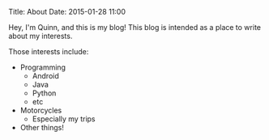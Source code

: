 Title: About
Date: 2015-01-28 11:00

Hey, I'm Quinn, and this is my blog! This blog is intended as a place to write about my interests.

Those interests include:

 - Programming
    - Android
    - Java
    - Python
    - etc
 - Motorcycles
    - Especially my trips
 - Other things!
